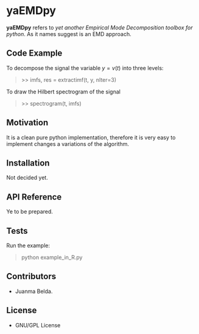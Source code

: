 # yaEMDpy

**yaEMDpy** refers to *yet another Empirical Mode Decomposition toolbox for python*. As it names suggest is an EMD approach.

## Code Example

To decompose the signal the variable $y=v(t)$ into three levels:

> \>> imfs, res = extractimf(t, y, nIter=3)

To draw the Hilbert spectrogram of the signal

> \>> spectrogram(t, imfs)

## Motivation

It is a clean pure python implementation, therefore it is very easy to implement changes a variations of the algorithm.

## Installation

Not decided yet.

## API Reference

Ye to be prepared.

## Tests

Run the example:

> python example_in_R.py

## Contributors

* Juanma Belda.

## License

* GNU/GPL License

